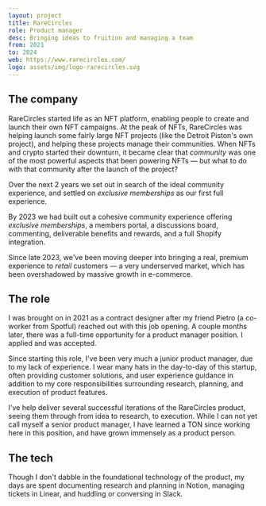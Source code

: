 ```yaml
---
layout: project
title: RareCircles
role: Product manager
desc: Bringing ideas to fruition and managing a team
from: 2021
to: 2024
web: https://www.rarecircles.com/
logo: assets/img/logo-rarecircles.svg
---
```


## The company
RareCircles started life as an NFT platform, enabling people to create and launch their own NFT campaigns. At the peak of NFTs, RareCircles was helping launch some fairly large NFT projects (like the Detroit Piston's own project), and helping these projects manage their communities. When NFTs and crypto started their downturn, it became clear that _community_ was one of the most powerful aspects that been powering NFTs — but what to do with that community after the launch of the project?

Over the next 2 years we set out in search of the ideal community experience, and settled on _exclusive memberships_ as our first full experience.

By 2023 we had built out a cohesive community experience offering _exclusive memberships_, a members portal, a discussions board, commenting, deliverable benefits and rewards, and a full Shopify integration.

Since late 2023, we've been moving deeper into bringing a real, premium experience to _retail_ customers — a very underserved market, which has been overshadowed by massive growth in e-commerce.

## The role
I was brought on in 2021 as a contract designer after my friend Pietro (a co-worker from Spotful) reached out with this job opening. A couple months later, there was a full-time opportunity for a product manager position. I applied and was accepted.

Since starting this role, I've been very much a junior product manager, due to my lack of experience. I wear many hats in the day-to-day of this startup, often providing customer solutions, and user experience guidance in addition to my core responsibilities surrounding research, planning, and execution of product features.

I've help deliver several successful iterations of the RareCircles product, seeing them through from idea to research, to execution. While I can not yet call myself a senior product manager, I have learned a TON since working here in this position, and have grown immensely as a product person.

## The tech
Though I don't dabble in the foundational technology of the product, my days are spent documenting research and planning in Notion, managing tickets in Linear, and huddling or conversing in Slack.

